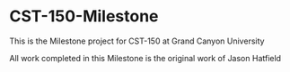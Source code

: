 # CST-150-Milestone

This is the Milestone project for CST-150 at Grand Canyon University

All work completed in this Milestone is the original work of Jason Hatfield
